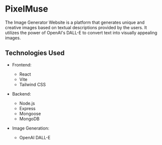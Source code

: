 # PixelMuse

The Image Generator Website is a platform that generates unique and creative images based on textual descriptions provided by the users. It utilizes the power of OpenAI's DALL-E to convert text into visually appealing images. 

## Technologies Used

- Frontend:
  - React
  - Vite
  - Tailwind CSS

- Backend:
  - Node.js
  - Express
  - Mongoose
  - MongoDB

- Image Generation:
  - OpenAI DALL-E

